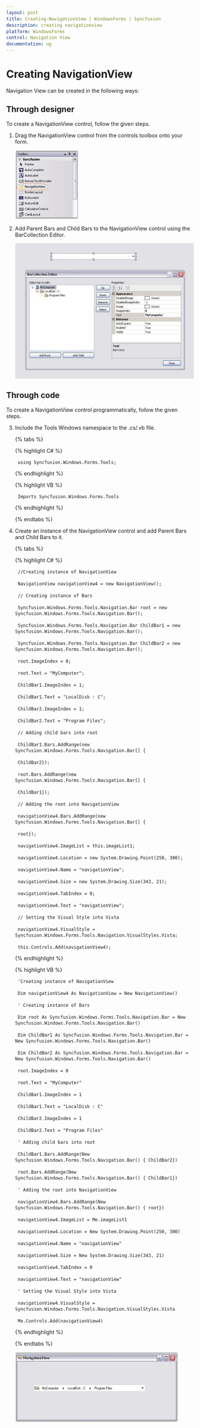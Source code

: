 ```yaml
---
layout: post
title: Creating-NavigationView | WindowsForms | Syncfusion
description: creating navigationview
platform: WindowsForms
control: Navigation View 
documentation: ug
---
```


# Creating NavigationView

Navigation View can be created in the following ways:

## Through designer

To create a NavigationView control, follow the given steps.

1. Drag the NavigationView control from the controls toolbox onto your form.

   ![](Getting-Started_images/Getting-Started_img1.jpeg)


2. Add Parent Bars and Child Bars to the NavigationView control using the BarCollection Editor.

   ![](Getting-Started_images/Getting-Started_img2.jpeg)



## Through code

To create a NavigationView control programmatically, follow the given steps.

3. Include the Tools Windows namespace to the .cs/.vb file.

    {% tabs %}

	{% highlight C# %}

        using Syncfusion.Windows.Forms.Tools;

    {% endhighlight %}

	{% highlight VB %}

        Imports Syncfusion.Windows.Forms.Tools

    {% endhighlight %}

	 {% endtabs %}

4. Create an instance of the NavigationView control and add Parent Bars and Child Bars to it.

  	{% tabs %}

	{% highlight C# %}

        //Creating instance of NavigationView

        NavigationView navigationView4 = new NavigationView();

        // Creating instance of Bars 

		Syncfusion.Windows.Forms.Tools.Navigation.Bar root = new Syncfusion.Windows.Forms.Tools.Navigation.Bar();

		Syncfusion.Windows.Forms.Tools.Navigation.Bar ChildBar1 = new Syncfusion.Windows.Forms.Tools.Navigation.Bar();

		Syncfusion.Windows.Forms.Tools.Navigation.Bar ChildBar2 = new Syncfusion.Windows.Forms.Tools.Navigation.Bar();

		root.ImageIndex = 0;

		root.Text = "MyComputer";

		ChildBar1.ImageIndex = 1;

		ChildBar1.Text = "LocalDisk : C";

		ChildBar2.ImageIndex = 1;

		ChildBar2.Text = "Program Files";

		// Adding child bars into root

		ChildBar1.Bars.AddRange(new Syncfusion.Windows.Forms.Tools.Navigation.Bar[] {

		ChildBar2});

		root.Bars.AddRange(new Syncfusion.Windows.Forms.Tools.Navigation.Bar[] {

		ChildBar1});

		// Adding the root into NavigationView

		navigationView4.Bars.AddRange(new Syncfusion.Windows.Forms.Tools.Navigation.Bar[] {

		root});

		navigationView4.ImageList = this.imageList1;

		navigationView4.Location = new System.Drawing.Point(250, 300);

		navigationView4.Name = "navigationView";

		navigationView4.Size = new System.Drawing.Size(343, 21);

		navigationView4.TabIndex = 0;

		navigationView4.Text = "navigationView";

		// Setting the Visual Style into Vista

		navigationView4.VisualStyle = Syncfusion.Windows.Forms.Tools.Navigation.VisualStyles.Vista;

		this.Controls.Add(navigationView4);

    {% endhighlight %}

	{% highlight VB %}

        'Creating instance of NavigationView

		Dim navigationView4 As NavigationView = New NavigationView()

		' Creating instance of Bars 

		Dim root As Syncfusion.Windows.Forms.Tools.Navigation.Bar = New Syncfusion.Windows.Forms.Tools.Navigation.Bar()

		Dim ChildBar1 As Syncfusion.Windows.Forms.Tools.Navigation.Bar = New Syncfusion.Windows.Forms.Tools.Navigation.Bar()

		Dim ChildBar2 As Syncfusion.Windows.Forms.Tools.Navigation.Bar = New Syncfusion.Windows.Forms.Tools.Navigation.Bar()

		root.ImageIndex = 0

		root.Text = "MyComputer"

		ChildBar1.ImageIndex = 1

		ChildBar1.Text = "LocalDisk : C"

		ChildBar2.ImageIndex = 1

		ChildBar2.Text = "Program Files"

		' Adding child bars into root

		ChildBar1.Bars.AddRange(New Syncfusion.Windows.Forms.Tools.Navigation.Bar() { ChildBar2})

		root.Bars.AddRange(New Syncfusion.Windows.Forms.Tools.Navigation.Bar() { ChildBar1})

		' Adding the root into NavigationView

		navigationView4.Bars.AddRange(New Syncfusion.Windows.Forms.Tools.Navigation.Bar() { root})

		navigationView4.ImageList = Me.imageList1

		navigationView4.Location = New System.Drawing.Point(250, 300)

		navigationView4.Name = "navigationView"

		navigationView4.Size = New System.Drawing.Size(343, 21)

		navigationView4.TabIndex = 0

		navigationView4.Text = "navigationView"

		' Setting the Visual Style into Vista

		navigationView4.VisualStyle = Syncfusion.Windows.Forms.Tools.Navigation.VisualStyles.Vista

		Me.Controls.Add(navigationView4)

    {% endhighlight %}

	{% endtabs %}

   ![](Getting-Started_images/Getting-Started_img3.jpeg)


